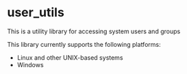 # user_utils

This is a utility library for accessing system users and groups

This library currently supports the following platforms:
* Linux and other UNIX-based systems
* Windows
